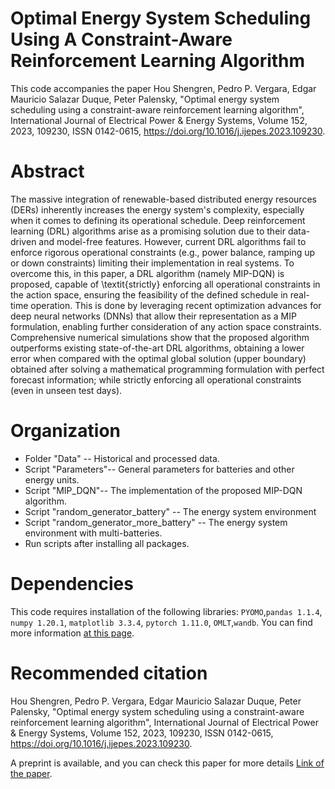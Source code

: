 
# Optimal Energy System Scheduling Using A Constraint-Aware Reinforcement Learning Algorithm

This code accompanies the paper Hou Shengren, Pedro P. Vergara, Edgar Mauricio Salazar Duque, Peter Palensky, "Optimal energy system scheduling using a constraint-aware reinforcement learning algorithm", International Journal of Electrical Power & Energy Systems,
Volume 152, 2023, 109230, ISSN 0142-0615, https://doi.org/10.1016/j.ijepes.2023.109230.

# Abstract 
The massive integration of renewable-based distributed energy resources (DERs) inherently increases the energy system's complexity, especially when it comes to defining its operational schedule. Deep reinforcement learning (DRL) algorithms arise as a promising solution due to their data-driven and model-free features. However, current DRL algorithms fail to enforce rigorous operational constraints (e.g., power balance, ramping up or down constraints) limiting their implementation in real systems. To overcome this, in this paper, a DRL algorithm (namely MIP-DQN) is proposed, capable of \textit{strictly} enforcing all operational constraints in the action space, ensuring the feasibility of the defined schedule in real-time operation. This is done by leveraging recent optimization advances for deep neural networks (DNNs) that allow their representation as a MIP formulation, enabling further consideration of any action space constraints. Comprehensive numerical simulations show that the proposed algorithm outperforms existing state-of-the-art DRL algorithms, obtaining a lower error when compared with the optimal global solution (upper boundary) obtained after solving a mathematical programming formulation with perfect forecast information; while strictly enforcing all operational constraints (even in unseen test days).

# Organization
* Folder "Data" -- Historical and processed data.
* Script "Parameters"-- General parameters for batteries and other energy units.
* Script "MIP_DQN"-- The implementation of the proposed MIP-DQN algorithm.
* Script "random_generator_battery" -- The energy system environment
* Script "random_generator_more_battery" -- The energy system environment with multi-batteries. 
* Run scripts after installing all packages. 

# Dependencies
This code requires installation of the following libraries: ```PYOMO```,```pandas 1.1.4```, ```numpy 1.20.1```, ```matplotlib 3.3.4```, ```pytorch 1.11.0```,  ```OMLT```,```wandb```. You can find more information [at this page](https://arxiv.org/abs/2305.05484).

# Recommended citation
Hou Shengren, Pedro P. Vergara, Edgar Mauricio Salazar Duque, Peter Palensky, "Optimal energy system scheduling using a constraint-aware reinforcement learning algorithm", International Journal of Electrical Power & Energy Systems,
Volume 152, 2023, 109230, ISSN 0142-0615, https://doi.org/10.1016/j.ijepes.2023.109230.

A preprint is available, and you can check this paper for more details  [Link of the paper](https://arxiv.org/abs/2305.05484).
